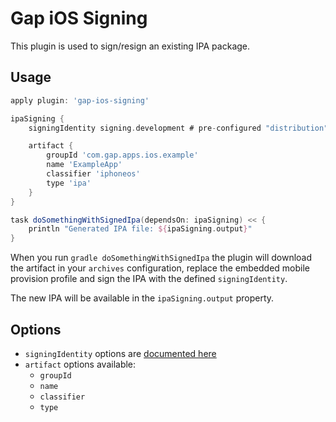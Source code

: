 Gap iOS Signing
===============

This plugin is used to sign/resign an existing IPA package.

## Usage

```groovy
apply plugin: 'gap-ios-signing'

ipaSigning {
    signingIdentity signing.development # pre-configured "distribution" is also available

    artifact {
        groupId 'com.gap.apps.ios.example'
        name 'ExampleApp'
        classifier 'iphoneos'
        type 'ipa'
    }
}

task doSomethingWithSignedIpa(dependsOn: ipaSigning) << {
    println "Generated IPA file: ${ipaSigning.output}"
}
```

When you run `gradle doSomethingWithSignedIpa` the plugin will download the artifact in your `archives` configuration,
replace the embedded mobile provision profile and sign the IPA with the defined `signingIdentity`.

The new IPA will be available in the `ipaSigning.output` property.

## Options

* `signingIdentity` options are [documented here](gap-xcode-plugin.md#adding-custom-signing-identities)
* `artifact` options available:
  * `groupId`
  * `name`
  * `classifier`
  * `type`

